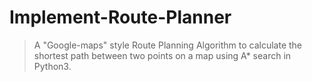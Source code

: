 # Implement-Route-Planner

> A "Google-maps" style Route Planning Algorithm to calculate the shortest path between two points on a map using A* search in Python3.
